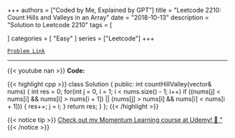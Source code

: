 
+++
authors = ["Coded by Me, Explained by GPT"]
title = "Leetcode 2210: Count Hills and Valleys in an Array"
date = "2018-10-13"
description = "Solution to Leetcode 2210"
tags = [
    
]
categories = [
    "Easy"
]
series = ["Leetcode"]
+++



[`Problem Link`](https://leetcode.com/problems/count-hills-and-valleys-in-an-array/description/)

---
{{< youtube nan >}}
**Code:**

{{< highlight cpp >}}
class Solution {
public:
    int countHillValley(vector<int>& nums) {
      int res = 0;
        for(int j = 0, i = 1; i < nums.size() - 1; i++)
          if ((nums[j] < nums[i] && nums[i] > nums[i + 1]) ||
              (nums[j] > nums[i] && nums[i] < nums[i + 1])) {
                res++;
                j = i;
              }
        return res;
    }
};
{{< /highlight >}}



{{< notice tip >}}
[Check out my Momentum Learning course at Udemy! 🚀 "](https://www.udemy.com/course/blind-75-the-data-structures-and-algorithms-essentials/)
{{< /notice >}}

